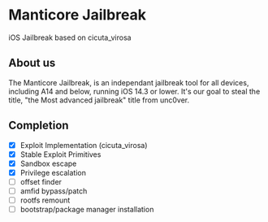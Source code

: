 # Manticore Jailbreak
iOS Jailbreak based on cicuta_virosa

## About us
The Manticore Jailbreak, is an independant jailbreak tool for all devices, including A14 and below, running iOS 14.3 or lower.
It's our goal to steal the title, "the Most advanced jailbreak" title from unc0ver.

## Completion 
- [x] Exploit Implementation (cicuta_virosa)
- [x] Stable Exploit Primitives
- [x] Sandbox escape
- [x] Privilege escalation
- [ ] offset finder
- [ ] amfid bypass/patch
- [ ] rootfs remount
- [ ] bootstrap/package manager installation
